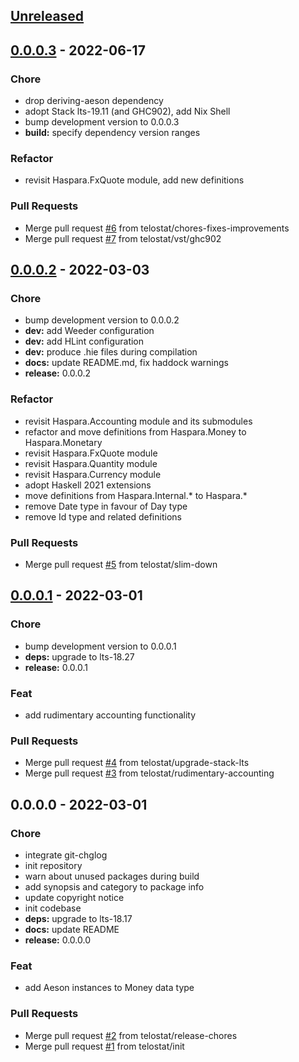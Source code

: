 <a name="unreleased"></a>
## [Unreleased]


<a name="0.0.0.3"></a>
## [0.0.0.3] - 2022-06-17
### Chore
- drop deriving-aeson dependency
- adopt Stack lts-19.11 (and GHC902), add Nix Shell
- bump development version to 0.0.0.3
- **build:** specify dependency version ranges

### Refactor
- revisit Haspara.FxQuote module, add new definitions

### Pull Requests
- Merge pull request [#6](https://github.com/telostat/haspara/issues/6) from telostat/chores-fixes-improvements
- Merge pull request [#7](https://github.com/telostat/haspara/issues/7) from telostat/vst/ghc902


<a name="0.0.0.2"></a>
## [0.0.0.2] - 2022-03-03
### Chore
- bump development version to 0.0.0.2
- **dev:** add Weeder configuration
- **dev:** add HLint configuration
- **dev:** produce .hie files during compilation
- **docs:** update README.md, fix haddock warnings
- **release:** 0.0.0.2

### Refactor
- revisit Haspara.Accounting module and its submodules
- refactor and move definitions from Haspara.Money to Haspara.Monetary
- revisit Haspara.FxQuote module
- revisit Haspara.Quantity module
- revisit Haspara.Currency module
- adopt Haskell 2021 extensions
- move definitions from Haspara.Internal.* to Haspara.*
- remove Date type in favour of Day type
- remove Id type and related definitions

### Pull Requests
- Merge pull request [#5](https://github.com/telostat/haspara/issues/5) from telostat/slim-down


<a name="0.0.0.1"></a>
## [0.0.0.1] - 2022-03-01
### Chore
- bump development version to 0.0.0.1
- **deps:** upgrade to lts-18.27
- **release:** 0.0.0.1

### Feat
- add rudimentary accounting functionality

### Pull Requests
- Merge pull request [#4](https://github.com/telostat/haspara/issues/4) from telostat/upgrade-stack-lts
- Merge pull request [#3](https://github.com/telostat/haspara/issues/3) from telostat/rudimentary-accounting


<a name="0.0.0.0"></a>
## 0.0.0.0 - 2022-03-01
### Chore
- integrate git-chglog
- init repository
- warn about unused packages during build
- add synopsis and category to package info
- update copyright notice
- init codebase
- **deps:** upgrade to lts-18.17
- **docs:** update README
- **release:** 0.0.0.0

### Feat
- add Aeson instances to Money data type

### Pull Requests
- Merge pull request [#2](https://github.com/telostat/haspara/issues/2) from telostat/release-chores
- Merge pull request [#1](https://github.com/telostat/haspara/issues/1) from telostat/init


[Unreleased]: https://github.com/telostat/haspara/compare/0.0.0.3...HEAD
[0.0.0.3]: https://github.com/telostat/haspara/compare/0.0.0.2...0.0.0.3
[0.0.0.2]: https://github.com/telostat/haspara/compare/0.0.0.1...0.0.0.2
[0.0.0.1]: https://github.com/telostat/haspara/compare/0.0.0.0...0.0.0.1
